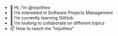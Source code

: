 - 👋 Hi, I’m @niyotheo
- 👀 I’m interested in Software Projects Management
- 🌱 I’m currently learning GitHub
- 💞️ I’m looking to collaborate on different topics 
- 📫 How to reach me "niyotheo"

<!---
niyotheo/niyotheo is a ✨ special ✨ repository because its `README.md` (this file) appears on your GitHub profile.
You can click the Preview link to take a look at your changes.
--->
